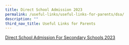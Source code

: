 ```yaml
---
title: Direct School Admission 2023
permalink: /useful-links/useful-links-for-parents/dsa/
description: ""
third_nav_title: Useful Links for Parents
---
```

[Direct School Admission For Secondary Schools 2023]()